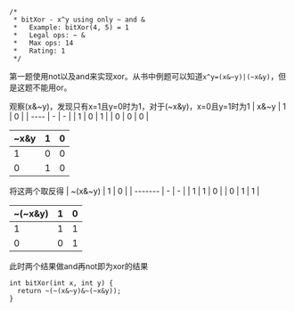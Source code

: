 ```
/* 
 * bitXor - x^y using only ~ and & 
 *   Example: bitXor(4, 5) = 1
 *   Legal ops: ~ &
 *   Max ops: 14
 *   Rating: 1
 */
```
第一题使用not以及and来实现xor。从书中例题可以知道`x^y=(x&~y)|(~x&y)`，但是这题不能用or。

观察(x&~y)，发现只有x=1且y=0时为1，对于(~x&y)，x=0且y=1时为1
| x&~y | 1 | 0 |
| ---- | - | - |
| 1    | 0 | 1 |
| 0    | 0 | 0 |

| ~x&y | 1 | 0 |
| ---- | - | - |
| 1    | 0 | 0 |
| 0    | 1 | 0 |

将这两个取反得
| ~(x&~y) | 1 | 0 |
| ------- | - | - |
| 1       | 1 | 0 |
| 0       | 1 | 1 |

| ~(~x&y) | 1 | 0 |
| ------- | - | - |
| 1       | 1 | 1 |
| 0       | 0 | 1 |

此时两个结果做and再not即为xor的结果
```
int bitXor(int x, int y) {
  return ~(~(x&~y)&~(~x&y));
}
```
